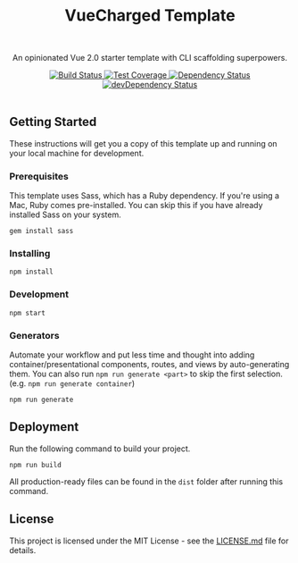 <h1 align="center">VueCharged Template</h1>

<br />

<p align="center">
  An opinionated Vue 2.0 starter template with CLI scaffolding superpowers.
</p>

<div align="center">
  <!-- Build Status -->
  <a href="https://travis-ci.org/mrboomer/vue-template">
    <img src="https://img.shields.io/travis/mrboomer/vue-template/master.svg" alt="Build Status" />
  </a>
  <!-- Test Coverage -->
  <a href="https://coveralls.io/github/mrboomer/vue-template?branch=master">
    <img src="https://img.shields.io/coveralls/github/mrboomer/vue-template/master.svg" alt="Test Coverage" />
  </a>
  <!-- Dependency Status -->
  <a href="https://david-dm.org/mrboomer/vue-template">
    <img src="https://img.shields.io/david/mrboomer/vue-template.svg" alt="Dependency Status" />
  </a>
  <!-- devDependency Status -->
  <a href="https://david-dm.org/mrboomer/vue-template?type=dev">
    <img src="https://img.shields.io/david/dev/mrboomer/vue-template.svg" alt="devDependency Status" />
  </a>
</div>

<br />

## Getting Started

These instructions will get you a copy of this template up and running on your local machine for development.

### Prerequisites

This template uses Sass, which has a Ruby dependency. If you're using a Mac, Ruby comes pre-installed. You can skip this if you have already installed Sass on your system.

```
gem install sass
```

### Installing

```
npm install
```

### Development

```
npm start
```

### Generators
Automate your workflow and put less time and thought into adding container/presentational components, routes, and views by auto-generating them. You can also run `npm run generate <part>` to skip the first selection. (e.g. `npm run generate container`)

```
npm run generate
```

## Deployment

Run the following command to build your project.

```
npm run build
```

All production-ready files can be found in the `dist` folder after running this command.

## License

This project is licensed under the MIT License - see the [LICENSE.md](LICENSE.md) file for details.
